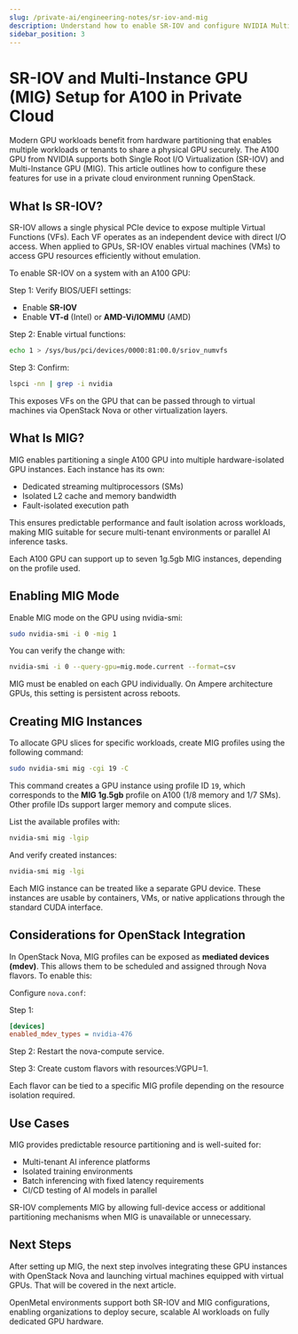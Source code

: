 ```yaml
---
slug: /private-ai/engineering-notes/sr-iov-and-mig
description: Understand how to enable SR-IOV and configure NVIDIA Multi-Instance GPU (MIG) mode on A100 for secure and isolated GPU partitioning.
sidebar_position: 3
---
```


# SR-IOV and Multi-Instance GPU (MIG) Setup for A100 in Private Cloud

Modern GPU workloads benefit from hardware partitioning that enables multiple
workloads or tenants to share a physical GPU securely. The A100 GPU from NVIDIA
supports both Single Root I/O Virtualization (SR-IOV) and Multi-Instance GPU
(MIG). This article outlines how to configure these features for use in a private
cloud environment running OpenStack.

## What Is SR-IOV?

SR-IOV allows a single physical PCIe device to expose multiple Virtual Functions
(VFs). Each VF operates as an independent device with direct I/O access. When
applied to GPUs, SR-IOV enables virtual machines (VMs) to access GPU resources
efficiently without emulation.

To enable SR-IOV on a system with an A100 GPU:

Step 1: Verify BIOS/UEFI settings:

- Enable **SR-IOV**
- Enable **VT-d** (Intel) or **AMD-Vi/IOMMU** (AMD)

Step 2: Enable virtual functions:

```bash
echo 1 > /sys/bus/pci/devices/0000:81:00.0/sriov_numvfs
```

Step 3: Confirm:

```bash
lspci -nn | grep -i nvidia
```

This exposes VFs on the GPU that can be passed through to virtual machines via
OpenStack Nova or other virtualization layers.

## What Is MIG?

MIG enables partitioning a single A100 GPU into multiple hardware-isolated GPU
instances. Each instance has its own:

- Dedicated streaming multiprocessors (SMs)
- Isolated L2 cache and memory bandwidth
- Fault-isolated execution path

This ensures predictable performance and fault isolation across workloads,
making MIG suitable for secure multi-tenant environments or parallel AI
inference tasks.

Each A100 GPU can support up to seven 1g.5gb MIG instances, depending on the
profile used.

## Enabling MIG Mode

Enable MIG mode on the GPU using nvidia-smi:

```bash
sudo nvidia-smi -i 0 -mig 1
```

You can verify the change with:

```bash
nvidia-smi -i 0 --query-gpu=mig.mode.current --format=csv
```

MIG must be enabled on each GPU individually. On Ampere architecture GPUs, this
setting is persistent across reboots.

## Creating MIG Instances

To allocate GPU slices for specific workloads, create MIG profiles using the
following command:

```bash
sudo nvidia-smi mig -cgi 19 -C
```

This command creates a GPU instance using profile ID `19`, which corresponds to
the **MIG 1g.5gb** profile on A100 (1/8 memory and 1/7 SMs). Other profile IDs support
larger memory and compute slices.

List the available profiles with:

```bash
nvidia-smi mig -lgip
```

And verify created instances:

```bash
nvidia-smi mig -lgi
```

Each MIG instance can be treated like a separate GPU device. These instances are
usable by containers, VMs, or native applications through the standard CUDA interface.

## Considerations for OpenStack Integration

In OpenStack Nova, MIG profiles can be exposed as **mediated devices (mdev)**. This
allows them to be scheduled and assigned through Nova flavors. To enable this:

Configure `nova.conf`:

Step 1:

```ini
[devices]
enabled_mdev_types = nvidia-476
```

Step 2:
Restart the nova-compute service.

Step 3:
Create custom flavors with resources:VGPU=1.

Each flavor can be tied to a specific MIG profile depending on the resource
isolation required.

## Use Cases

MIG provides predictable resource partitioning and is well-suited for:

- Multi-tenant AI inference platforms
- Isolated training environments
- Batch inferencing with fixed latency requirements
- CI/CD testing of AI models in parallel

SR-IOV complements MIG by allowing full-device access or additional partitioning
mechanisms when MIG is unavailable or unnecessary.

## Next Steps

After setting up MIG, the next step involves integrating these GPU instances
with OpenStack Nova and launching virtual machines equipped with virtual GPUs.
That will be covered in the next article.

OpenMetal environments support both SR-IOV and MIG configurations, enabling
organizations to deploy secure, scalable AI workloads on fully dedicated GPU hardware.
